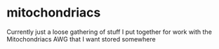 # mitochondriacs
Currently just a loose gathering of stuff I put together for work with the Mitochondriacs AWG that I want stored somewhere

